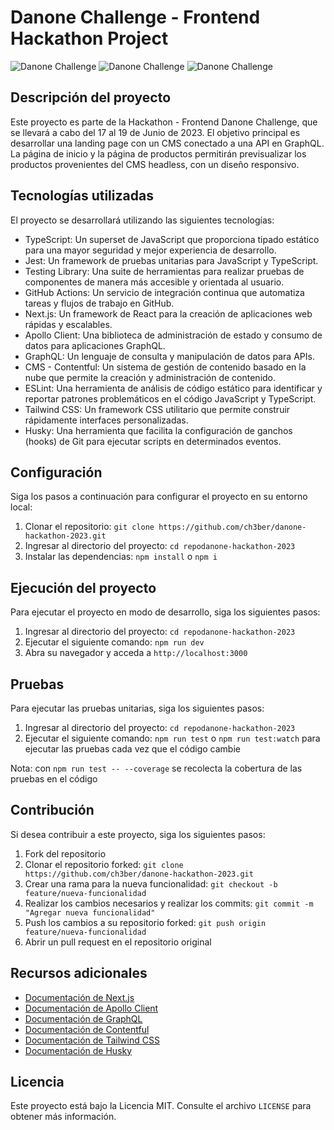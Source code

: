 # Danone Challenge - Frontend Hackathon Project

![Danone Challenge](/docs/Danone-Productos-Eco.png)
![Danone Challenge](/docs/Danone-Productos-Eco-2.png)
![Danone Challenge](/docs/Danone-Productos-Eco-mobile.png)

## Descripción del proyecto

Este proyecto es parte de la Hackathon - Frontend Danone Challenge, que se llevará a cabo del 17 al 19 de Junio de 2023. El objetivo principal es desarrollar una landing page con un CMS conectado a una API en GraphQL. La página de inicio y la página de productos permitirán previsualizar los productos provenientes del CMS headless, con un diseño responsivo.

## Tecnologías utilizadas

El proyecto se desarrollará utilizando las siguientes tecnologías:

- TypeScript: Un superset de JavaScript que proporciona tipado estático para una mayor seguridad y mejor experiencia de desarrollo.
- Jest: Un framework de pruebas unitarias para JavaScript y TypeScript.
- Testing Library: Una suite de herramientas para realizar pruebas de componentes de manera más accesible y orientada al usuario.
- GitHub Actions: Un servicio de integración continua que automatiza tareas y flujos de trabajo en GitHub.
- Next.js: Un framework de React para la creación de aplicaciones web rápidas y escalables.
- Apollo Client: Una biblioteca de administración de estado y consumo de datos para aplicaciones GraphQL.
- GraphQL: Un lenguaje de consulta y manipulación de datos para APIs.
- CMS - Contentful: Un sistema de gestión de contenido basado en la nube que permite la creación y administración de contenido.
- ESLint: Una herramienta de análisis de código estático para identificar y reportar patrones problemáticos en el código JavaScript y TypeScript.
- Tailwind CSS: Un framework CSS utilitario que permite construir rápidamente interfaces personalizadas.
- Husky: Una herramienta que facilita la configuración de ganchos (hooks) de Git para ejecutar scripts en determinados eventos.

## Configuración

Siga los pasos a continuación para configurar el proyecto en su entorno local:

1. Clonar el repositorio: `git clone https://github.com/ch3ber/danone-hackathon-2023.git`
2. Ingresar al directorio del proyecto: `cd repodanone-hackathon-2023`
3. Instalar las dependencias: `npm install` o `npm i`

## Ejecución del proyecto

Para ejecutar el proyecto en modo de desarrollo, siga los siguientes pasos:

1. Ingresar al directorio del proyecto: `cd repodanone-hackathon-2023`
2. Ejecutar el siguiente comando: `npm run dev`
3. Abra su navegador y acceda a `http://localhost:3000`

## Pruebas

Para ejecutar las pruebas unitarias, siga los siguientes pasos:

1. Ingresar al directorio del proyecto: `cd repodanone-hackathon-2023`
2. Ejecutar el siguiente comando: `npm run test` o `npm run test:watch` para ejecutar las pruebas cada vez que el código cambie

Nota: con `npm run test -- --coverage` se recolecta la cobertura de las pruebas en el código

## Contribución

Si desea contribuir a este proyecto, siga los siguientes pasos:

1. Fork del repositorio
2. Clonar el repositorio forked: `git clone https://github.com/ch3ber/danone-hackathon-2023.git`
3. Crear una rama para la nueva funcionalidad: `git checkout -b feature/nueva-funcionalidad`
4. Realizar los cambios necesarios y realizar los commits: `git commit -m "Agregar nueva funcionalidad"`
5. Push los cambios a su repositorio forked: `git push origin feature/nueva-funcionalidad`
6. Abrir un pull request en el repositorio original

## Recursos adicionales

- [Documentación de Next.js](https://nextjs.org/docs)
- [Documentación de Apollo Client](https://www.apollographql.com/docs/react/)
- [Documentación de GraphQL](https://graphql.org/learn/)
- [Documentación de Contentful](https://www.contentful.com/developers/docs/)
- [Documentación de Tailwind CSS](https://tailwindcss.com/docs)
- [Documentación de Husky](https://typicode.github.io/husky/#/)

## Licencia

Este proyecto está bajo la Licencia MIT. Consulte el archivo `LICENSE` para obtener más información.
